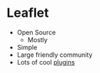 # Leaflet

- Open Source
  - Mostly
- Simple
- Large friendly community
- Lots of cool [plugins](https://leafletjs.com/plugins.html)